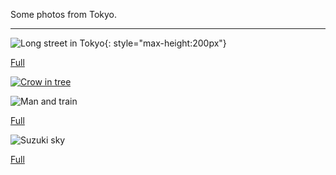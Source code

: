 Some photos from Tokyo.

---

![Long street in Tokyo](https://media.kvmet.com/ph_2015-11-28_DSC_0034_web.jpg){: style="max-height:200px"}

[Full](https://media.kvmet.com/ph_2015-11-28_DSC_0034_full.jpg)

[![Crow in tree](https://media.kvmet.com/ph_2015-11-28_DSC_0012_web.jpg)](https://media.kvmet.com/ph_2015-11-28_DSC_0012_full.jpg)

![Man and train](https://media.kvmet.com/ph_2015-11-29_DSC_0085_web.jpg)

[Full](https://media.kvmet.com/ph_2015-11-29_DSC_0085_full.jpg)

![Suzuki sky](https://media.kvmet.com/ph_2015-11-29_DSC_0106_web.jpg)

[Full](https://media.kvmet.com/ph_2015-11-29_DSC_0106_full.jpg)
